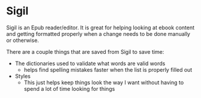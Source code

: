 # Sigil

Sigil is an Epub reader/editor. It is great for helping looking at ebook content and getting formatted properly when
a change needs to be done manually or otherwise.

There are a couple things that are saved from Sigil to save time:
- The dictionaries used to validate what words are valid words
  - helps find spelling mistakes faster when the list is properly filled out
- Styles
  - This just helps keep things look the way I want without having to spend a lot of time looking for things
